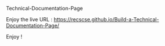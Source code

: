 Technical-Documentation-Page

Enjoy the live URL : https://recscse.github.io/Build-a-Technical-Documentation-Page/




Enjoy !
